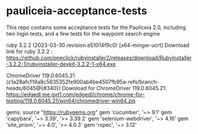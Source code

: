 # pauliceia-acceptance-tests
This repo contains some acceptance tests for the Pauliceia 2.0, including two login tests, and a few tests for the waypoint search engine

ruby 3.2.2 (2023-03-30 revision e51014f9c0) [x64-mingw-ucrt]
Download link for ruby 3.2.2 : https://github.com/oneclick/rubyinstaller2/releases/download/RubyInstaller-3.2.2-1/rubyinstaller-devkit-3.2.2-1-x64.exe

ChromeDriver 119.0.6045.21 (c1a28afcf19a8c5835352fe900ab4be4507fb95a-refs/branch-heads/6045@{#340})
Download for ChromeDriver 119.0.6045.21: https://edgedl.me.gvt1.com/edgedl/chrome/chrome-for-testing/119.0.6045.21/win64/chromedriver-win64.zip

gems:
source "https://rubygems.org"
gem 'cucumber', '~> 9.1'
gem 'capybara', '~> 3.39', '>= 3.39.2'
gem 'selenium-webdriver', '~> 4.16'
gem 'site_prism', '~> 4.0', '>= 4.0.3'
gem 'rspec', '~> 3.12'